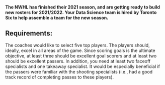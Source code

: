 <h4>The NWHL has finished their 2021 season, and are getting ready to build new rosters for 2021/2022. Your Data Science team is hired by Toronto Six to help assemble a team for the new season.</h4>

## Requirements: 
<p>The coaches would like to select five top players. The players should, ideally, excel in all areas of the game. Since scoring goals is the ultimate objective, at least three should be excellent goal scorers and at least two should be excellent passers. In addition, you need at least two faceoff specialists and one takeaway specialist. It would be especially beneficial if the passers were familiar with the shooting specialists (i.e., had a good track record of completing passes to these players).</p>
